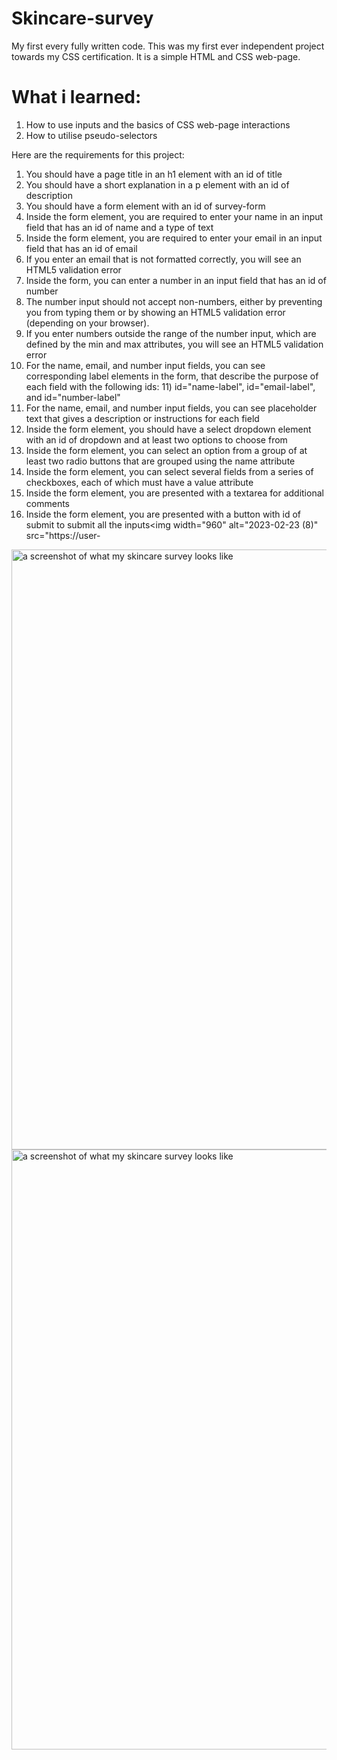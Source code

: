 # Skincare-survey 
My first every fully written code. This was my first ever independent project towards my CSS certification. It is a simple HTML and CSS web-page.

# What i learned:
1. How to use inputs and the basics of CSS web-page interactions
2. How to utilise pseudo-selectors

Here are the requirements for this project:
1) You should have a page title in an h1 element with an id of title
2) You should have a short explanation in a p element with an id of description
3) You should have a form element with an id of survey-form
4) Inside the form element, you are required to enter your name in an input field that has an id of name and a type of text
5) Inside the form element, you are required to enter your email in an input field that has an id of email
6) If you enter an email that is not formatted correctly, you will see an HTML5 validation error
7) Inside the form, you can enter a number in an input field that has an id of number
8) The number input should not accept non-numbers, either by preventing you from typing them or by showing an HTML5 validation error (depending on your browser).
9) If you enter numbers outside the range of the number input, which are defined by the min and max attributes, you will see an HTML5 validation error
10) For the name, email, and number input fields, you can see corresponding label elements in the form, that describe the purpose of each field with the following ids: 11) id="name-label", id="email-label", and id="number-label"
12) For the name, email, and number input fields, you can see placeholder text that gives a description or instructions for each field
13) Inside the form element, you should have a select dropdown element with an id of dropdown and at least two options to choose from
14) Inside the form element, you can select an option from a group of at least two radio buttons that are grouped using the name attribute
15) Inside the form element, you can select several fields from a series of checkboxes, each of which must have a value attribute
16) Inside the form element, you are presented with a textarea for additional comments
17) Inside the form element, you are presented with a button with id of submit to submit all the inputs<img width="960" alt="2023-02-23 (8)" src="https://user-
<img width="960" alt="a screenshot of what my skincare survey looks like" src="https://user-images.githubusercontent.com/124333751/220804569-fe3a9679-688c-4653-bdc7-d85110de1a3e.png">
<img width="960" alt="a screenshot of what my skincare survey looks like" src="https://user-images.githubusercontent.com/124333751/220804581-32845421-8d09-4659-8284-611a06af8d0f.png">

